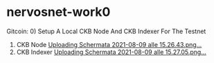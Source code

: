 # nervosnet-work0
Gitcoin: 0) Setup A Local CKB Node And CKB Indexer For The Testnet
1. CKB Node
 [Uploading Schermata 2021-08-09 alle 15.26.43.png…]()
2. CKB Indexer
 [Uploading Schermata 2021-08-09 alle 15.27.05.png…]()
